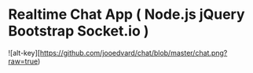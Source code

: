 # Realtime Chat App ( Node.js jQuery Bootstrap Socket.io )
![alt-key][https://github.com/jooedvard/chat/blob/master/chat.png?raw=true)




